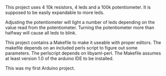 This project uses 4 10k resistors, 4 leds and a 100k potentiometer. It is supposed to be easily expandable to more leds. 

Adjusting the potentiometer will light a number of leds depending on the value read from the potentiometer.  Turning the potentiometer more than halfway will cause all leds to blink.

This project contains a Makefile to make it useable with proper editors. The makefile depends on an included perls script to figure out some parameters. The perlscript depends on libyaml-perl. The Makefile assumes at least version 1.0 of the arduino IDE to be installed.

This was my first Arduino project. 
